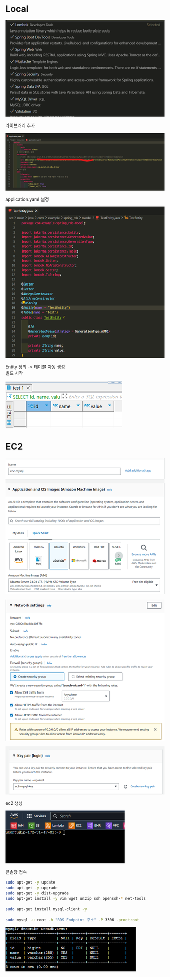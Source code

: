 # Local

![alt text](image.png)

라이브러리 추가

![alt text](image-1.png)

application.yaml 설정

![alt text](image-2.png)

Entity 정의 -> 테이블 자동 생성  
빌드 시작

![alt text](image-3.png)

# EC2

![alt text](image-4.png)

![alt text](image-5.png)

![alt text](image-6.png)

ec2 생성

![alt text](image-7.png)

콘솔창 접속

```sh
sudo apt-get -y update
sudo apt-get -y upgrade
sudo apt-get -y dist-upgrade
sudo apt-get install -y vim wget unzip ssh openssh-* net-tools

sudo apt-get install mysql-client -y

sudo mysql -u root -h "RDS Endpoint 주소" -P 3306 -prootroot
```

![alt text](image-8.png)

